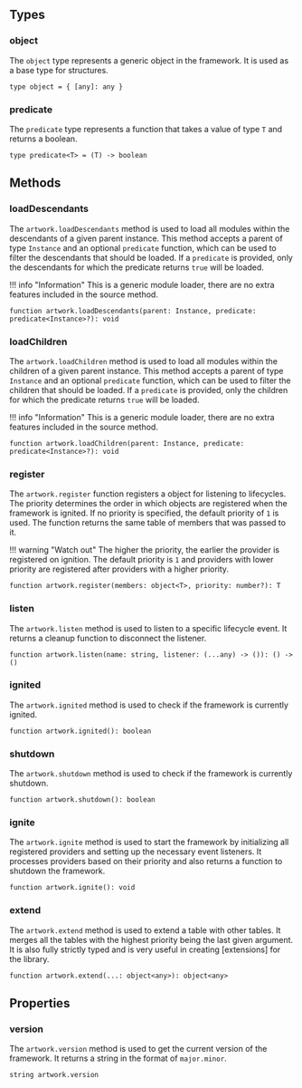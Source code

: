 ## Types

### object
The `object` type represents a generic object in the framework. It is used as a base type for structures.
```luau
type object = { [any]: any }
```

### predicate
The `predicate` type represents a function that takes a value of type `T` and returns a boolean.
```luau
type predicate<T> = (T) -> boolean
```

## Methods

### loadDescendants
The `artwork.loadDescendants` method is used to load all modules within the descendants of a given parent instance. This method accepts a parent of type `Instance` and an optional `predicate` function, which can be used to filter the descendants that should be loaded. If a `predicate` is provided, only the descendants for which the predicate returns `true` will be loaded.

!!! info "Information"
    This is a generic module loader, there are no extra features included in the source method.
```luau
function artwork.loadDescendants(parent: Instance, predicate: predicate<Instance>?): void
```

### loadChildren
The `artwork.loadChildren` method is used to load all modules within the children of a given parent instance. This method accepts a parent of type `Instance` and an optional `predicate` function, which can be used to filter the children that should be loaded. If a `predicate` is provided, only the children for which the predicate returns `true` will be loaded.

!!! info "Information"
    This is a generic module loader, there are no extra features included in the source method.
```luau
function artwork.loadChildren(parent: Instance, predicate: predicate<Instance>?): void
```

### register
The `artwork.register` function registers a object for listening to lifecycles. The priority determines the order in which objects are registered when the framework is ignited. If no priority is specified, the default priority of `1` is used. The function returns the same table of members that was passed to it.

!!! warning "Watch out"
    The higher the priority, the earlier the provider is registered on ignition.
    The default priority is `1` and providers with lower priority are registered after providers with a higher priority.
```luau
function artwork.register(members: object<T>, priority: number?): T
```

### listen
The `artwork.listen` method is used to listen to a specific lifecycle event. It returns a cleanup function to disconnect the listener.
```luau
function artwork.listen(name: string, listener: (...any) -> ()): () -> ()
```

### ignited
The `artwork.ignited` method is used to check if the framework is currently ignited.
```luau
function artwork.ignited(): boolean
```

### shutdown
The `artwork.shutdown` method is used to check if the framework is currently shutdown.
```luau
function artwork.shutdown(): boolean
```

### ignite
The `artwork.ignite` method is used to start the framework by initializing all registered providers and setting up the necessary event listeners. It processes providers based on their priority and also returns a function to shutdown the framework.

```luau
function artwork.ignite(): void
```

### extend
The `artwork.extend` method is used to extend a table with other tables. It merges all the tables with the highest priority being the last given argument. It is also fully strictly typed and is very useful in creating [extensions] for the library.
```luau
function artwork.extend(...: object<any>): object<any>
```

## Properties

### version
The `artwork.version` method is used to get the current version of the framework. It returns a string in the format of `major.minor`.
```luau
string artwork.version
```
